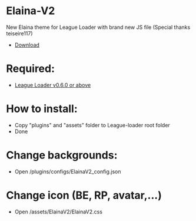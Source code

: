 # Elaina-V2
New Elaina theme for League Loader with brand new JS file
(Special thanks teiseire117)

 - [Download](https://codeload.github.com/Elaina69/Elaina-V2/zip/refs/tags/v1.0.3)
 
# Required: 
 - [League Loader v0.6.0 or above](https://github.com/nomi-san/league-loader/releases)
 
# How to install:
 - Copy "plugins" and "assets" folder to League-loader root folder
 - Done


# Change backgrounds:
 - Open /plugins/configs/ElainaV2_config.json
 
 
# Change icon (BE, RP, avatar,...)
 - Open /assets/ElainaV2/ElainaV2.css
